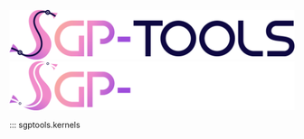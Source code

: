 ![Image title](../../assets/SGP-Tools.png#only-light)
![Image title](../../assets/logo_dark.png#only-dark)

::: sgptools.kernels